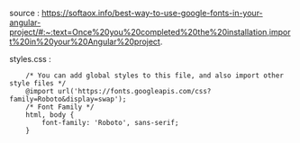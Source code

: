 source : https://softaox.info/best-way-to-use-google-fonts-in-your-angular-project/#:~:text=Once%20you%20completed%20the%20installation,import%20in%20your%20Angular%20project.

styles.css : 


        /* You can add global styles to this file, and also import other style files */
        @import url('https://fonts.googleapis.com/css?family=Roboto&display=swap');
        /* Font Family */
        html, body {
            font-family: 'Roboto', sans-serif;
        }
